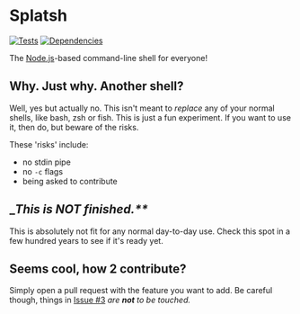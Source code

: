 # Splatsh
[![Tests](https://github.com/nearlySplat/splatsh/actions/workflows/test.yml/badge.svg?branch=development)](https://github.com/nearlySplat/splatsh/actions/workflows/test.yml) [![Dependencies](https://david-dm.org/nearlysplat/splatsh.svg)](https://github.com/nearlysplat/splatsh/blob/development/package.json)

The [Node.js](https://nodejs.org)-based command-line shell for everyone!

## Why. Just why. Another shell?
Well, yes but actually no. This isn't meant to _replace_ any of your normal shells, like bash, zsh or fish. This is just a fun experiment. If you want to use it, then do, but beware of the risks.

These 'risks' include:
- no stdin pipe
- no `-c` flags
- being asked to contribute

## __This is _NOT_ finished.**_
This is absolutely not fit for any normal day-to-day use. Check this spot in a few hundred years to see if it's ready yet.


## Seems cool, how 2 contribute?
Simply open a pull request with the feature you want to add. Be careful though, things in [Issue #3](https://github.com/nearlysplat/splatsh/issues/3) _are **not** to be touched._

